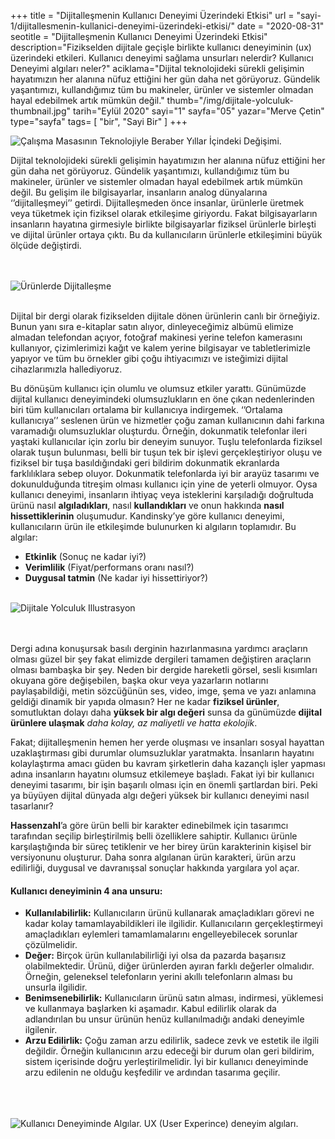 +++
title = "Dijitalleşmenin Kullanıcı Deneyimi Üzerindeki Etkisi"
url = "sayi-1/dijitallesmenin-kullanici-deneyimi-üzerindeki-etkisi/"
date = "2020-08-31"
seotitle = "Dijitalleşmenin Kullanıcı Deneyimi Üzerindeki Etkisi"
description="Fizikselden dijitale geçişle birlikte kullanıcı deneyiminin (ux) üzerindeki etkileri. Kullanıcı deneyimi sağlama unsurları nelerdir? Kullanıcı Deneyimi algıları neler?"
aciklama="Dijital teknolojideki sürekli gelişimin hayatımızın her alanına nüfuz ettiğini her gün daha net görüyoruz. Gündelik yaşantımızı, kullandığımız tüm bu makineler, ürünler ve sistemler olmadan hayal edebilmek artık mümkün değil."
thumb="/img/dijitale-yolculuk-thumbnail.jpg"
tarih="Eylül 2020"
sayi="1"
sayfa="05"
yazar="Merve Çetin"
type="sayfa"
tags= [
"bir", "Sayi Bir"
]
+++
<a href="/sayi-1/tasarimda-kompozisyon-nedir/" id="next"></a>
<div class="container">
    <div class="text-center"><img class="img-fluid" src="/img/evolution-desk.gif" alt="Çalışma Masasının Teknolojiyle Beraber Yıllar İçindeki Değişimi."></div>
    <div class="row">
     <div class="col-md-6">  <p>Dijital teknolojideki sürekli gelişimin hayatımızın her alanına nüfuz ettiğini her gün daha net görüyoruz.
        Gündelik yaşantımızı, kullandığımız tüm bu makineler, ürünler ve sistemler olmadan hayal edebilmek artık mümkün
        değil. Bu gelişim ile bilgisayarlar, insanların analog dünyalarına ‘’dijitalleşmeyi’’ getirdi. Dijitalleşmeden
        önce insanlar, ürünlerle üretmek veya tüketmek için fiziksel olarak etkileşime giriyordu. Fakat bilgisayarların
        insanların hayatına girmesiyle birlikte bilgisayarlar fiziksel ürünlerle birleşti ve dijital ürünler ortaya
        çıktı. Bu da kullanıcıların ürünlerle etkileşimini büyük ölçüde değiştirdi.</p></div>
        <div class="col-md-6"><br><br><img class="img-fluid" src="/img/urunlerde-dijitallesme.png" alt="Ürünlerde Dijitalleşme"><br><br></div>
    </div>
<div class="row">
    <div class="col-md-12"><p>Dijital bir dergi olarak fizikselden dijitale dönen ürünlerin canlı bir örneğiyiz. Bunun yanı sıra e-kitaplar
        satın alıyor, dinleyeceğimiz albümü elimize almadan telefondan açıyor, fotoğraf makinesi yerine telefon
        kamerasını kullanıyor, çizimlerimizi kağıt ve kalem yerine bilgisayar ve tabletlerimizle yapıyor ve tüm bu
        örnekler gibi çoğu ihtiyacımızı ve isteğimizi dijital cihazlarımızla hallediyoruz.</p>
    </div><div class="col-md-6">
        <p>Bu dönüşüm kullanıcı için olumlu ve olumsuz etkiler yarattı. Günümüzde dijital kullanıcı deneyimindeki
            olumsuzlukların en öne çıkan nedenlerinden biri tüm kullanıcıları ortalama bir kullanıcıya indirgemek.
            ‘’Ortalama kullanıcıya’’ seslenen ürün ve hizmetler çoğu zaman kullanıcının dahi farkına varamadığı
            olumsuzluklar oluşturdu. Örneğin, dokunmatik telefonlar ileri yaştaki kullanıcılar için zorlu bir deneyim
            sunuyor. Tuşlu telefonlarda fiziksel olarak tuşun bulunması, belli bir tuşun tek bir işlevi gerçekleştiriyor
            oluşu ve fiziksel bir tuşa basıldığındaki geri bildirim dokunmatik ekranlarda farklılıklara sebep oluyor.
            Dokunmatik telefonlarda iyi bir arayüz tasarımı ve dokunulduğunda titreşim olması kullanıcı için yine de yeterli
            olmuyor. Oysa kullanıcı deneyimi, insanların ihtiyaç veya isteklerini karşıladığı doğrultuda ürünü nasıl
            <b>algıladıkları</b>, nasıl <b>kullandıkları</b> ve onun hakkında <b>nasıl hissettiklerinin</b> oluşumudur.
            Kandinsky’ye göre
            kullanıcı deneyimi, kullanıcıların ürün ile etkileşimde bulunurken ki algıların toplamıdır. Bu algılar:
            <ul>
                <li><b>Etkinlik</b> (Sonuç ne kadar iyi?)</li>
                <li><b>Verimlilik</b> (Fiyat/performans oranı nasıl?)</li>
                <li><b>Duygusal tatmin</b> (Ne kadar iyi hissettiriyor?)</li>
            </ul>
        </p></div>
        <div class="col-md-6"><br><img class="img-fluid" src="/img/dijitale-yolculuk.png" alt="Dijitale Yolculuk Illustrasyon"></div>
</div><br><br>
<div class="row">
    <div class="col-md-4">    <p>Dergi adına konuşursak basılı derginin hazırlanmasına yardımcı araçların olması güzel bir şey fakat elimizde
        dergileri tamamen değiştiren araçların olması bambaşka bir şey. Neden bir dergide hareketli görsel, sesli
        kısımları okuyana göre değişebilen, başka okur veya yazarların notlarını paylaşabildiği, metin sözcüğünün ses,
        video, imge, şema ve yazı anlamına geldiği dinamik bir yapıda olmasın? Her ne kadar <b>fiziksel ürünler</b>,
        somutluktan dolayı daha <b>yüksek bir algı değeri</b> sunsa da günümüzde <b>dijital ürünlere ulaşmak</b>
        <em>daha kolay, az maliyetli ve hatta ekolojik</em>.</p></div>
    <div class="col-md-4"><p> Fakat; dijitalleşmenin hemen her yerde oluşması ve insanları sosyal hayattan
        uzaklaştırması gibi durumlar olumsuzluklar yaratmakta. İnsanların hayatını kolaylaştırma amacı güden bu kavram
        şirketlerin daha kazançlı işler yapması adına insanların hayatını olumsuz etkilemeye başladı. Fakat iyi bir
        kullanıcı deneyimi tasarımı, bir işin başarılı olması için en önemli şartlardan biri. Peki ya büyüyen dijital
        dünyada algı değeri yüksek bir kullanıcı deneyimi nasıl tasarlanır?
    </p></div>
    <div class="col-md-4"> <p><b>Hassenzahl</b>’a göre ürün belli bir karakter edinebilmek için tasarımcı tarafından seçilip birleştirilmiş belli
        özelliklere sahiptir. Kullanıcı ürünle karşılaştığında bir süreç tetiklenir ve her birey ürün karakterinin
        kişisel bir versiyonunu oluşturur. Daha sonra algılanan ürün karakteri, ürün arzu edilirliği, duygusal ve
        davranışsal sonuçlar hakkında yargılara yol açar.
    </p></div>
</div>
    <div class="row">
        <div class="col-md-6">
            <h4>Kullanıcı deneyiminin 4 ana unsuru:</h4>
            <ul>
                <li><b>Kullanılabilirlik:</b> Kullanıcıların ürünü kullanarak amaçladıkları görevi ne kadar kolay tamamlayabildikleri
                    ile ilgilidir. Kullanıcıların gerçekleştirmeyi amaçladıkları eylemleri tamamlamalarını engelleyebilecek
                    sorunlar çözülmelidir.</li>
                <li><b>Değer:</b> Birçok ürün kullanılabilirliği iyi olsa da pazarda başarısız olabilmektedir. Ürünü, diğer ürünlerden
                    ayıran farklı değerler olmalıdır. Örneğin, geleneksel telefonların yerini akıllı telefonların alması bu
                    unsurla ilgilidir.</li>
                <li><b>Benimsenebilirlik:</b> Kullanıcıların ürünü satın alması, indirmesi, yüklemesi ve kullanmaya başlarken ki
                    aşamadır. Kabul edilirlik olarak da adlandırılan bu unsur ürünün henüz kullanılmadığı andaki deneyimle
                    ilgilenir.</li>
                <li><b>Arzu Edilirlik:</b> Çoğu zaman arzu edilirlik, sadece zevk ve estetik ile ilgili değildir. Örneğin kullanıcının
                    arzu edeceği bir durum olan geri bildirim, sistem içerisinde doğru yerleştirilmelidir. İyi bir kullanıcı
                    deneyiminde arzu edilenin ne olduğu keşfedilir ve ardından tasarıma geçilir.</li>
            </ul>
        </div>
        <div class="col-md-6"><br><br><br> <img class="img-fluid" src="/img/kullanim-deneyimi-algilari.png" alt="Kullanıcı Deneyiminde Algılar. UX (User Experince) deneyim algıları."></div>
    </div>
   
</div>